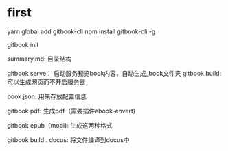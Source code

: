 # first

yarn global add gitbook-cli
npm install gitbook-cli -g

<!-- 初始化 -->
gitbook init

summary.md: 目录结构

gitbook serve： 启动服务预览book内容，自动生成_book文件夹
gitbook build: 可以生成网页而不开启服务器

book.json: 用来存放配置信息

gitbook pdf: 生成pdf（需要插件ebook-envert)

gitbook epub（mobi): 生成这两种格式


gitbook build . docus: 将文件编译到docus中




